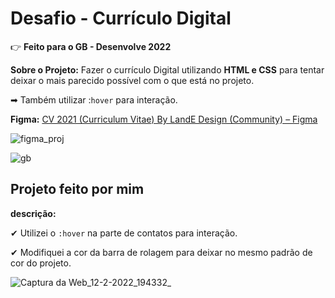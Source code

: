 <h1>Desafio - Currículo Digital</h1>

👉 <strong>Feito para o GB - Desenvolve 2022</strong>

**Sobre o Projeto:** 
Fazer o currículo Digital utilizando **HTML e CSS** para tentar deixar o mais parecido possível com o que está no projeto.

➡ Também utilizar :`hover` para interação.

**Figma:** [CV 2021 (Curriculum Vitae) By LandE Design (Community) – Figma](https://www.figma.com/file/KgMvBbfaBuHPgZt365aPzk/CV-2021-(Curriculum-Vitae)-By-LandE-Design-(Community)?node-id=1%3A2)


![figma_proj](https://user-images.githubusercontent.com/81163947/153730930-468200fb-bca8-468d-b13f-eb6dca15b206.png)


![gb](https://user-images.githubusercontent.com/81163947/153730965-ed8718cc-18fa-4c47-a462-22e1e23069d6.png)



<h2> Projeto feito por mim </h2>

**descrição:** 

✔ Utilizei o `:hover` na parte de contatos para interação.

✔ Modifiquei a cor da barra de rolagem para deixar no mesmo padrão de cor do projeto.



![Captura da Web_12-2-2022_194332_](https://user-images.githubusercontent.com/81163947/153731181-5c86c4e4-a41b-4e2b-acf9-2dca0c5c8317.jpeg)
